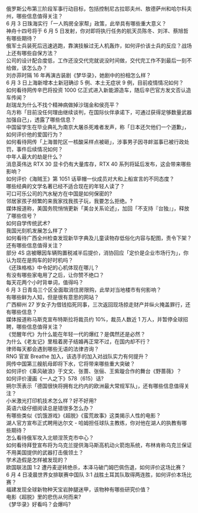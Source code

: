 俄罗斯公布第三阶段军事行动目标，包括控制尼古拉耶夫州、敖德萨州和哈尔科夫州，哪些信息值得关注？  
6 月 3 日珠海实行「一人购房全家帮」政策，此举具有哪些重大意义？  
神舟十四号将于 6 月 5 日发射，你对即将执行任务的航天员陈冬、刘洋、蔡旭哲有哪些期待？  
俄军士兵装死后迅速逃跑，靠演技躲过无人机轰炸，如何评价该士兵的反应？战场上还有哪些自保方法？  
公司的设计配合度低，工作还没交代完就说没时间做，交代完工作不到最后一刻不给做，该怎么办？  
刘亦菲时隔 16 年再演古装剧《梦华录》，她剧中的扮相怎么样？  
6 月 3 日上海新增本土新冠确诊 5 例、本土无症状 9 例，目前疫情情况如何？  
如何看待网传辛巴将投资 1000 亿正式进入新能源造车，随后辛巴官方发文否认造车传闻？  
赵瑞龙为什么不找个精神病做掉沙瑞金和侯亮平？  
乌方称「目前没任何理由继续谈判，在国际伙伴承诺下，可通过获得足够数量武器加强自己」，透露了哪些信息？  
中国留学生在毕业典礼为南京大屠杀死难者发声，称「日本还欠他们一个道歉」，如何评价他的爱国行为？  
如何看待网传「上海普陀区一核酸采样点被砸」，涉事男子因寻衅滋事已被行政处罚，事件后续情况如何？  
中年人最大的劫是什么？  
消息英伟达 RTX 30 显卡仍有大量库存，RTX 40 系列将延后发布，这会带来哪些影响？  
如何评价《海贼王》第 1051 话草帽一伙成员对大和上船宣言的不同态度？  
哪些经典的文学名著已经不适合现在的年轻人读了？  
可口可乐公司的汽水秘方在中国是如何保密的?  
邻居家孩子频繁的来我家找我孩子玩，我要怎么拒绝。?  
媒体报道称，美国务院悄悄更新「美台关系论述」，加回「不支持『台独』」，释放了哪些信号？  
如何自学传统武术?  
我国光刻机发展怎么样了？  
如何看待广西全州检查发现新华字典及儿童读物存低俗化内容与配图，责令下架？还有哪些信息值得关注？  
部分 4S 店被曝因车辆购置税减半后提价，消协回应「定价是企业市场行为」，你认为现在是购车的好时机吗？  
《还珠格格》中令妃的心机体现在哪儿？  
有没有哪些家电用了之后，让你赞不绝口？  
每天花两个小时背单词，值得吗？  
6 月 3 日青岛三个区全面取消住房限购，此举对当地楼市有何影响？  
有哪些鲜为人知，但是很有意思的网站？  
广西柳州 27 岁女子为借钱掐死同事，三次返回现场掠走财产并纵火掩盖罪行，还有哪些信息？  
媒体报道称马斯克宣布特斯拉将裁员约 10%，裁员人数近 1 万人，并暂停全球招聘，哪些信息值得关注？  
《觉醒年代》为什么能在年轻一代的爆红？是偶然还是必然？  
为什么《老友记》里租着房子结婚再正常不过，在国内却不行？  
律师每天都会遇到哪些无语的法律咨询？  
RNG 官宣 Breathe 加入，该选手的加入对战队实力有何提升？  
网传中国第三艘航母即将下水，它将带来哪些重大突破？  
如何评价《乘风破浪》于文文、张蔷、张俪、王紫璇合作的舞台《野蔷薇》？  
如何评价漫画《一人之下》578（615）话?  
朔尔茨表示「德国很快将拥有北约内的欧洲最大常规军队」，还有哪些信息值得关注？  
小米激光打印机技术怎么样？好不好用?  
英语六级仔细阅读总是错很多怎么办？  
有哪些类似《饥饿游戏》《超脱》《蛮荒故事》这类揭示人性的电影？  
湖人官方宣布正式聘用达尔文 - 哈姆担任球队主教练，你对他在湖人的执教有哪些期待？  
怎么看待俄军攻入北顿涅茨克市中心？  
如何看待拜登宣布将为乌克兰提供海马斯高机动火箭炮系统，布林肯称乌克兰保证不用美国提供的武器打击俄领土？  
学术造假是怎样被发现的？  
欧国联法国 1:2 遭丹麦逆转绝杀，本泽马破门姆巴佩伤退，如何评价这场比赛？  
6 月 4 日凌晨世界女排联赛中国队 3:1 战胜土耳其队取得两连胜，如何评价本场比赛？  
福建发现全球新物种天宝岩肿腿迷甲，该物种有哪些研究价值？  
电影《超脱》里的悲伤从何而来?  
《梦华录》好看吗？会爆吗?  
